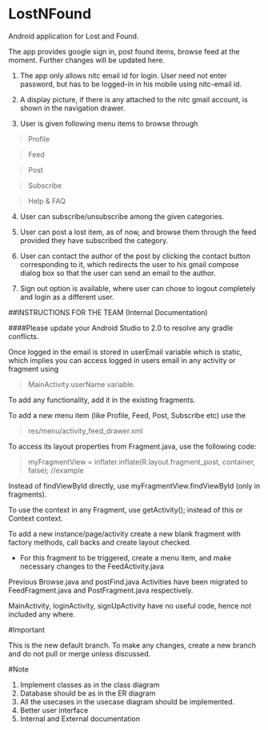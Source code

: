 # LostNFound
Android application for Lost and Found.

The app provides google sign in, post found items, browse feed at the moment. Further changes will be updated here.

1. The app only allows nitc email id for login. User need not enter password, but has to be logged-in in his mobile using nitc-email id.

2. A display picture, if there is any attached to the nitc gmail account, is shown in the navigation drawer.

3. User is given following menu items to browse through

  >Profile

  >Feed

  >Post

  >Subscribe

  >Help & FAQ

4. User can subscribe/unsubscribe among the given categories.
  
5. User can post a lost item, as of now, and browse them through the feed provided they have subscribed the category.

6. User can contact the author of the post by clicking the contact button corresponding to it, which redirects the user to his gmail compose dialog box so that the user can send an email to the author.    

7. Sign out option is available, where user can chose to logout completely and login as a different user.

##INSTRUCTIONS FOR THE TEAM (Internal Documentation)

####Please update your Android Studio to 2.0 to resolve any gradle conflicts.

Once logged in the email is stored in userEmail variable which is static, which implies you can access logged in users email in any activity or fragment using 
> MainActivity.userName variable.

To add any functionality, add it in the existing fragments.

To add a new menu item (like Profile, Feed, Post, Subscribe etc) use the 
> res/menu/activity_feed_drawer.xml

To access its layout properties from Fragment.java, use the following code:
> myFragmentView = inflater.inflate(R.layout.fragment_post, container, false);               //example

Instead of findViewById directly, use myFragmentView.findViewById (only in fragments).

To use the context in any Fragment, use getActivity(); instead of this or Context context.

To add a new instance/page/activity create a new blank fragment with factory methods, call backs and create layout checked.
  - For this fragment to be triggered, create a menu item, and make necessary changes to the FeedActivity.java
  
Previous Browse.java and postFind.java Activities have been migrated to FeedFragment.java and PostFragment.java respectively.

MainActivity, loginActivity, signUpActivity have no useful code, hence not included any where.


#Important

This is the new default branch. To make any changes, create a new branch and do not pull or merge unless discussed.

#Note
1. Implement classes as in the class diagram
2. Database should be as in the ER diagram
3. All the usecases in the usecase diagram should be implemented.
4. Better user interface
5. Internal and External documentation

